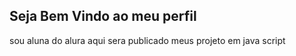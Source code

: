 ## Seja Bem Vindo ao meu perfil
sou aluna do alura
aqui sera publicado meus projeto em java script 
